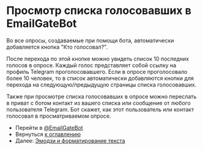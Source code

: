 # Просмотр списка голосовавших в EmailGateBot

Во все опросы, создаваемые при помощи бота, автоматически добавляется кнопка "Кто голосовал?".

После перехода по этой кнопке можно увидеть список 10 последних голосов в опросе.
Каждый голос представляет собой ссылку на профиль Telegram проголосовавшего.
Если в опросе проголосовало более 10 человек, то в список автоматически добавляются кнопки для перехода на следующую/предыдущую страницы списка голосовавших.

Также при просмотре списка голосовавших в опросе можно переслать в приват с ботом контакт из вашего списка
или сообщение от любого пользователя Telegram.
Бот скажет, как этот пользователь или контакт голосовал в просматриваемом опросе.

- Перейти в [@EmailGateBot](http://t.me/EmailGateBot?start=utm_KDaxQG000_github-ru-voters)
- Вернуться [к оглавлению](guide.md)
- Далее: [Эмодзи и форматирование текста](text_formatting.md)
